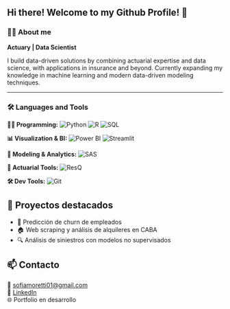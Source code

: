 ## Hi there! Welcome to my Github Profile! 👋 


### 🙋‍♀️ About me

**Actuary | Data Scientist** 

I build data-driven solutions by combining actuarial expertise and data science, with applications in insurance and beyond.
Currently expanding my knowledge in machine learning and modern data-driven modeling techniques.

---

### 🛠️ Languages and Tools

**🧑‍💻 Programming:** ![Python](https://img.shields.io/badge/Python-3776AB?style=for-the-badge&logo=python&logoColor=white) ![R](https://img.shields.io/badge/R-276DC3?style=for-the-badge&logo=r&logoColor=white) ![SQL](https://img.shields.io/badge/SQL-003B57?style=for-the-badge&logo=postgresql&logoColor=white)

**📊 Visualization & BI:** ![Power BI](https://img.shields.io/badge/Power%20BI-F2C811?style=for-the-badge&logo=powerbi&logoColor=black) ![Streamlit](https://img.shields.io/badge/Streamlit-FF4B4B?style=for-the-badge&logo=streamlit&logoColor=white)

**🤖 Modeling & Analytics:** ![SAS](https://img.shields.io/badge/SAS-007ACC?style=for-the-badge&logo=analytics&logoColor=white)

**📐 Actuarial Tools:** ![ResQ](https://img.shields.io/badge/ResQ-444444?style=for-the-badge&logo=data&logoColor=white)

**🛠️ Dev Tools:** ![Git](https://img.shields.io/badge/Git-F05032?style=for-the-badge&logo=git&logoColor=white)





## 🚀 Proyectos destacados
- 🧠 Predicción de churn de empleados  
- 🏠 Web scraping y análisis de alquileres en CABA  
- 🔍 Análisis de siniestros con modelos no supervisados

## 📫 Contacto  
📧 sofiamoretti01@gmail.com  
🔗 [LinkedIn](https://www.linkedin.com/in/sofia-dana-moretti/)  
🌐 Portfolio en desarrollo

